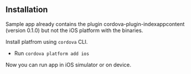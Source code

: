 ## Installation
 Sample app already contains the plugin cordova-plugin-indexappcontent (version 0.1.0) but not the iOS platform with the binaries.
 
 Install platfrom  using ``cordova`` CLI.
 * Run ``cordova platform add ios``
 
 Now you can run app in iOS simulator or on device.